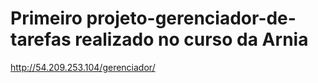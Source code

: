 # Primeiro projeto-gerenciador-de-tarefas realizado no curso da Arnia
 http://54.209.253.104/gerenciador/
